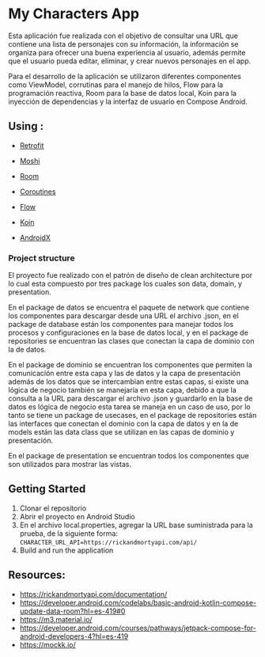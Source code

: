 # My Characters App

Esta aplicación fue realizada con el objetivo de consultar una URL que contiene una lista de personajes con su información, la información
se organiza para ofrecer una buena experiencia al usuario, además permite que el usuario pueda editar, eliminar, y crear nuevos personajes en el app.

Para el desarrollo de la aplicación se utilizaron diferentes componentes como ViewModel, corrutinas para el manejo de hilos, Flow para
la programación reactiva, Room para la base de datos local, Koin para la inyección de dependencias y la interfaz de usuario en Compose Android.

## Using :

- [Retrofit](http://square.github.io/retrofit/)

- [Moshi](https://github.com/square/moshi)

- [Room](https://developer.android.com/training/data-storage/room?hl=es-419)

- [Coroutines](https://kotlinlang.org/docs/coroutines-basics.html)

- [Flow](https://developer.android.com/kotlin/flow?hl=es-419)

- [Koin](https://github.com/InsertKoinIO/koin)

- [AndroidX](https://developer.android.com/jetpack/androidx)

### Project structure 

El proyecto fue realizado con el patrón de diseño de clean architecture por lo cual esta compuesto por tres package los cuales son data, domain,  y presentation.

En el package de datos se encuentra el paquete de network que contiene los componentes para descargar desde una URL el archivo .json, en el package
de database están los componentes para manejar todos los procesos y configuraciones en la base de datos local, y en el package de repositories se encuentran
las clases que conectan la capa de dominio con la de datos.

En el package de dominio se encuentran los componentes que permiten la comunicación entre esta capa y las de datos y la capa de presentación
además de los datos que se intercambian entre estas capas, si existe una lógica de negocio también se manejaría en esta capa, debido a que la
consulta a la URL para descargar el archivo .json y guardarlo en la base de datos es lógica de negocio esta tarea se maneja en un caso de uso,
por lo tanto se tiene un package de usecases, en el package de repositories están las interfaces que conectan el dominio con la capa de datos
y en la de models están las data class que se utilizan en las capas de dominio y presentación.

En el package de presentation se encuentran todos los componentes que son utilizados para mostrar las vistas.

## Getting Started

1. Clonar el repositorio
2. Abrir el proyecto en Android Studio
3. En el archivo local.properties, agregar la URL base suministrada para la prueba, de la siguiente forma:
 `CHARACTER_URL_API=https://rickandmortyapi.com/api/`
5. Build and run the application

## Resources:
- https://rickandmortyapi.com/documentation/
- https://developer.android.com/codelabs/basic-android-kotlin-compose-update-data-room?hl=es-419#0
- https://m3.material.io/
- https://developer.android.com/courses/pathways/jetpack-compose-for-android-developers-4?hl=es-419
- https://mockk.io/
